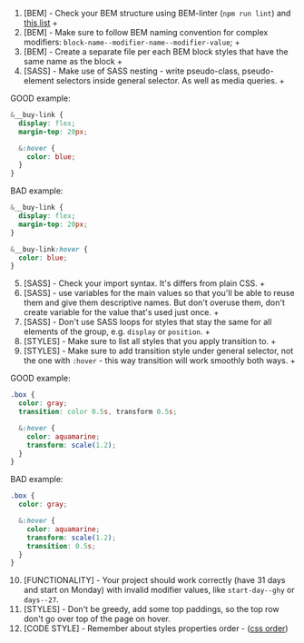 1. [BEM] - Check your BEM structure using BEM-linter (`npm run lint`) and
[this list](https://mate-academy.github.io/fe-program/css/typical-bem-mistakes) +
2. [BEM] - Make sure to follow BEM naming convention for complex modifiers:
`block-name--modifier-name--modifier-value`; +
3. [BEM] - Create a separate file per each BEM block styles that have the same
   name as the block +
4. [SASS] - Make use of SASS nesting - write pseudo-class, pseudo-element
selectors inside general selector. As well as media queries. +

GOOD example:
```scss
&__buy-link {
  display: flex;
  margin-top: 20px;

  &:hover {
    color: blue;
  }
}
```

BAD example:
```scss
&__buy-link {
  display: flex;
  margin-top: 20px;
}

&__buy-link:hover {
  color: blue;
}
```

5. [SASS] - Check your import syntax. It's differs from plain CSS. +
6. [SASS] - use variables for the main values so that you'll be able to reuse
them and give them descriptive names. But don't overuse them, don't create
variable for the value that's used just once. +
7. [SASS] - Don't use SASS loops for styles that stay the same for all elements
of the group, e.g. `display` or `position`. +
8. [STYLES] - Make sure to list all styles that you apply transition to. +
9. [STYLES] - Make sure to add transition style under general selector, not the
one with `:hover` - this way transition will work smoothly both ways. +

GOOD example:
```scss
.box {
  color: gray;
  transition: color 0.5s, transform 0.5s;

  &:hover {
    color: aquamarine;
    transform: scale(1.2);
  }
}
```

BAD example:
```scss
.box {
  color: gray;

  &:hover {
    color: aquamarine;
    transform: scale(1.2);
    transition: 0.5s;
  }
}
```

10. [FUNCTIONALITY] - Your project should work correctly (have 31 days and start
on Monday) with invalid modifier values, like `start-day--ghy` or `days--27`.
11. [STYLES] - Don't be greedy, add some top paddings, so the top row don't go over
top of the page on hover.
12. [CODE STYLE] - Remember about styles properties order - ([css order](https://codeguide.academy/html-css.html#css-order))
